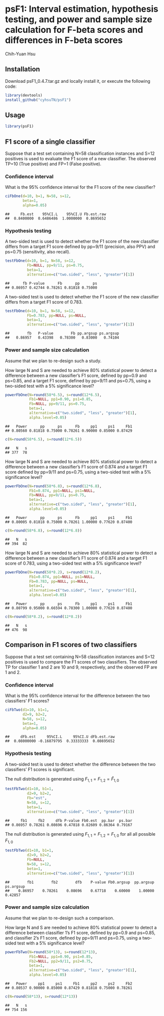 psF1: Interval estimation, hypothesis testing, and power and sample size
calculation for F-beta scores and differences in F-beta scores
================
Chih-Yuan Hsu

## Installation

Download psF1_0.4.7.tar.gz and locally install it, or execute the
following code:

``` r
library(devtools)
install_github("cyhsuTN/psF1")
```

## Usage

``` r
library(psF1)
```

## F1 score of a single classifier

Suppose that a test set containing N=58 classification instances and
S=12 positives is used to evaluate the F1 score of a new classifier. The
observed TP=10 (True positive) and FP=1 (False positive).

### Confidence interval

What is the 95% confidence interval for the F1 score of the new
classifier?

``` r
ciFbOne(d=10, b=1, N=58, s=12,
        beta=1,
        alpha=0.05)
```

    ##     Fb.est    95%CI.L    95%CI.U Fb.est.raw 
    ##  0.8400000  0.6486486  1.0000000  0.8695652

### Hypothesis testing

A two-sided test is used to detect whether the F1 score of the new
classifier differs from a target F1 score defined by pp=9/11 (precision, also PPV) and
ps=0.75 (sensitivity, also recall).

``` r
testFbOne(d=10, b=1, N=58, s=12,
          Fb=NULL, pp=9/11, ps=0.75,
          beta=1,
          alternative=c("two.sided", "less", "greater")[1])
```

    ##      fb P-value      Fb      pp      ps 
    ## 0.86957 0.42744 0.78261 0.81818 0.75000

A two-sided test is used to detect whether the F1 score of the new
classifier differs from a target F1 score of 0.783.

``` r
testFbOne(d=10, b=1, N=58, s=12,
          Fb=0.783, pp=NULL, ps=NULL,
          beta=1,
          alternative=c("two.sided", "less", "greater")[1])
```

    ##        fb   P-value        Fb pp.argsup ps.argsup 
    ##   0.86957   0.43398   0.78300   0.83000   0.74104

### Power and sample size calculation

Assume that we plan to re-design such a study.

How large N and S are needed to achieve 80% statistical power to detect
a difference between a new classifier’s F1 score, defined by pp=0.9 and
ps=0.85, and a target F1 score, defined by pp=9/11 and ps=0.75, using a
two-sided test with a 5% significance level?

``` r
powerFbOne(N=round(58*6.5), s=round(12*6.5),
           Fb1=NULL, pp1=0.90, ps1=0.85,
           Fb=NULL, pp=9/11, ps=0.75,
           beta=1,
           alternative=c("two.sided", "less", "greater")[1],
           alpha.level=0.05)
```

    ##   Power      pp      ps      Fb     pp1     ps1     Fb1 
    ## 0.80560 0.81818 0.75000 0.78261 0.90000 0.85000 0.87429

``` r
c(N=round(58*6.5), s=round(12*6.5))
```

    ##   N   s 
    ## 377  78

How large N and S are needed to achieve 80% statistical power to detect
a difference between a new classifier’s F1 score of 0.874 and a target
F1 score defined by pp=9/11 and ps=0.75, using a two-sided test with a
5% significance level?

``` r
powerFbOne(N=round(58*6.8), s=round(12*6.8),
           Fb1=0.874, pp1=NULL, ps1=NULL,
           Fb=NULL, pp=9/11, ps=0.75,
           beta=1,
           alternative=c("two.sided", "less", "greater")[1],
           alpha.level=0.05)
```

    ##   Power      pp      ps      Fb     pp1     ps1     Fb1 
    ## 0.80005 0.81818 0.75000 0.78261 1.00000 0.77620 0.87400

``` r
c(N=round(58*6.8), s=round(12*6.8))
```

    ##   N   s 
    ## 394  82

How large N and S are needed to achieve 80% statistical power to detect
a difference between a new classifier’s F1 score of 0.874 and a target
F1 score of 0.783, using a two-sided test with a 5% significance level?

``` r
powerFbOne(N=round(58*8.2), s=round(12*8.2),
           Fb1=0.874, pp1=NULL, ps1=NULL,
           Fb=0.783, pp=NULL, ps=NULL,
           beta=1,
           alternative=c("two.sided", "less", "greater")[1],
           alpha.level=0.05)
```

    ##   Power      pp      ps      Fb     pp1     ps1     Fb1 
    ## 0.80799 0.95000 0.66594 0.78300 1.00000 0.77620 0.87400

``` r
c(N=round(58*8.2), s=round(12*8.2))
```

    ##   N   s 
    ## 476  98

## Comparison in F1 scores of two classifiers

Suppose that a test set containing N=58 classification instances and
S=12 positives is used to compare the F1 scores of two classifiers. The
observed TP for classifier 1 and 2 are 10 and 9, respectively, and the
observed FP are 1 and 2.

### Confidence interval

What is the 95% confidence interval for the difference between the two
classifiers’ F1 scores?

``` r
ciFbTwo(d1=10, b1=1, 
        d2=9, b2=2,
        N=58, s=12,
        beta=1,
        alpha=0.05)
```

    ##     dFb.est     95%CI.L     95%CI.U dFb.est.raw 
    ##  0.08000000 -0.16879795  0.33333333  0.08695652

### Hypothesis testing

A two-sided test is used to detect whether the difference between the
two classifiers’ F1 scores is significant.

The null distribution is generated using
$F_{1,1}=F_{1,2}=\widehat{F}_{1,0}$

``` r
testFbTwo(d1=10, b1=1,
          d2=9, b2=2,
          Fb="est",
          N=58, s=12,
          beta=1,
          alternative=c("two.sided", "less", "greater")[1])
```

    ##     fb1     fb2     dfb P-value Fb0.est  pp.bar  ps.bar 
    ## 0.86957 0.78261 0.08696 0.47818 0.82609 0.86364 0.79167

The null distribution is generated using $F_{1,1}=F_{1,2}=F_{1,0}$ for
all all possible $F_{1,0}$

``` r
testFbTwo(d1=10, b1=1,
          d2=9, b2=2,
          Fb=NULL,
          N=58, s=12,
          beta=1,
          alternative=c("two.sided", "less", "greater")[1])
```

    ##        fb1        fb2        dfb    P-value Fb0.argsup  pp.argsup  ps.argsup 
    ##    0.86957    0.78261    0.08696    0.67718    0.60000    1.00000    0.42857

### Power and sample size calculation

Assume that we plan to re-design such a comparison.

How large N and S are needed to achieve 80% statistical power to detect
a difference between classifier 1’s F1 score, defined by pp=0.9 and
ps=0.85, and classifier 2’s F1 score, defined by pp=9/11 and ps=0.75,
using a two-sided test with a 5% significance level?

``` r
powerFbTwo(N=round(58*13), s=round(12*13),
           Fb1=NULL, pp1=0.90, ps1=0.85,
           Fb2=NULL, pp2=9/11, ps2=0.75,
           beta=1,
           alternative=c("two.sided", "less", "greater")[1],
           alpha.level=0.05)
```

    ##   Power     pp1     ps1     Fb1     pp2     ps2     Fb2 
    ## 0.80537 0.90000 0.85000 0.87429 0.81818 0.75000 0.78261

``` r
c(N=round(58*13), s=round(12*13))
```

    ##   N   s 
    ## 754 156


